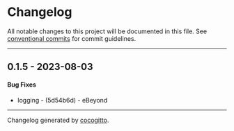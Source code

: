 # Changelog
All notable changes to this project will be documented in this file. See [conventional commits](https://www.conventionalcommits.org/) for commit guidelines.

- - -
## 0.1.5 - 2023-08-03
#### Bug Fixes
- logging - (5d54b6d) - eBeyond

- - -

Changelog generated by [cocogitto](https://github.com/cocogitto/cocogitto).